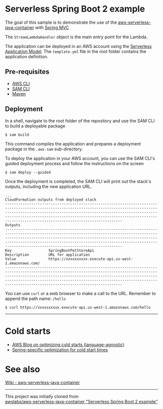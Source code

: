 
# Serverless Spring Boot 2 example
The goal of this sample is to demonstrate the use of the [aws-serverless-java-container](https://github.com/awslabs/aws-serverless-java-container/wiki) with [Spring MVC](https://spring.io/guides/gs/rest-service/)

The `StreamLambdaHandler` object is the main entry point for the Lambda.

The application can be deployed in an AWS account using the [Serverless Application Model](https://github.com/awslabs/serverless-application-model). The `template.yml` file in the root folder contains the application definition.

## Pre-requisites
* [AWS CLI](https://aws.amazon.com/cli/)
* [SAM CLI](https://github.com/awslabs/aws-sam-cli)
* [Maven](https://maven.apache.org/)

## Deployment
In a shell, navigate to the root folder of the repository and use the SAM CLI to build a deployable package
```shell
$ sam build
```

This command compiles the application and prepares a deployment package in the `.aws-sam` sub-directory.

To deploy the application in your AWS account, you can use the SAM CLI's guided deployment process and follow the instructions on the screen

```shell
$ sam deploy --guided
```

Once the deployment is completed, the SAM CLI will print out the stack's outputs, including the new application URL. 

```text
...
CloudFormation outputs from deployed stack
----------------------------------------------------------------------------------------------------------------------------------------------------------------------------------------------------------------------------------------------------------------------------------------------------------------------------------------------
Outputs                                                                                                                                                                                                                                                                                                                                      
----------------------------------------------------------------------------------------------------------------------------------------------------------------------------------------------------------------------------------------------------------------------------------------------------------------------------------------------
Key                 SpringBootPetStoreApi                                                                                                                                                                                                                                                                                                    
Description         URL for application                                                                                                                                                                                                                                                                                                      
Value               https://xxxxxxxxxx.execute-api.us-west-1.amazonaws.com/                                                                                                                                                                                                                                                             
----------------------------------------------------------------------------------------------------------------------------------------------------------------------------------------------------------------------------------------------------------------------------------------------------------------------------------------------
```
You can use `curl` or a web browser to make a call to the URL. Remember to append the path name: `/hello`
```shell
$ curl https://xxxxxxxxxx.execute-api.us-west-1.amazonaws.com/hello
```

---

# Cold starts
- [AWS Blog on optimizing cold starts (language-agnostic)](https://aws.amazon.com/blogs/compute/operating-lambda-performance-optimization-part-1/)
- [Spring-specific optimization for cold start times](https://github.com/awslabs/aws-serverless-java-container/wiki/Quick-start---Spring-Boot2#optimizing-cold-start-times)


# See also
[Wiki - aws-serverless-java-container](https://github.com/awslabs/aws-serverless-java-container/wiki)

---

This project was initially cloned from  
[awslabs/aws-serverless-java-container "Serverless Spring Boot 2 example"](https://github.com/awslabs/aws-serverless-java-container/blob/6d88f503c02988cc947743bad78d965d8aa0b5a2/samples/springboot2/pet-store/README.md)




